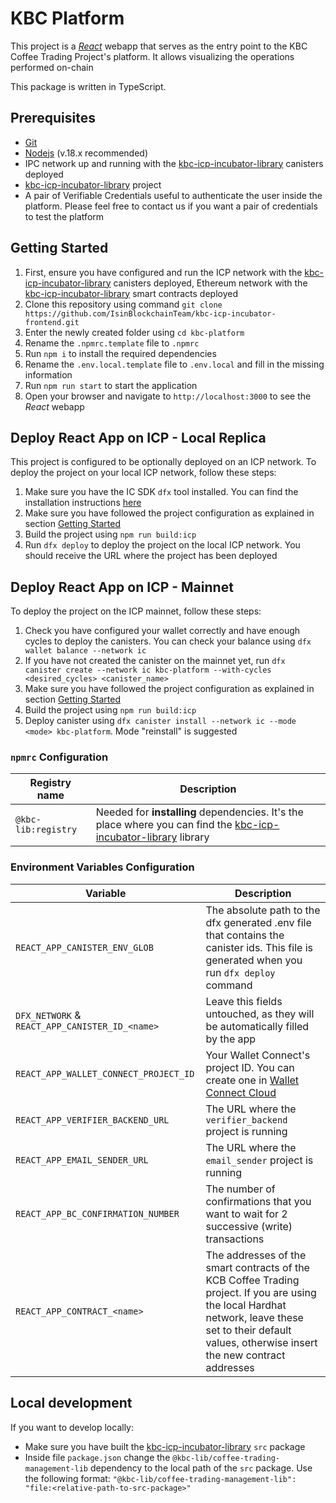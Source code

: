 # KBC Platform

This project is a [_React_](https://reactjs.org/) webapp that serves as the entry point to the KBC Coffee Trading Project's platform. It allows visualizing the operations performed on-chain

This package is written in TypeScript.

## Prerequisites

-   [Git](https://git-scm.com/)
-   [Nodejs](https://nodejs.org/en) (v.18.x recommended)
-   IPC network up and running with the [kbc-icp-incubator-library](https://github.com/IsinBlockchainTeam/kbc-icp-incubator-library) canisters deployed
-   [kbc-icp-incubator-library](https://github.com/IsinBlockchainTeam/kbc-icp-incubator-library) project
-   A pair of Verifiable Credentials useful to authenticate the user inside the platform. Please feel free to contact us if you want a pair of credentials to test the platform

## Getting Started

1. First, ensure you have configured and run the ICP network with the [kbc-icp-incubator-library](https://github.com/IsinBlockchainTeam/kbc-icp-incubator-library) canisters deployed, Ethereum network with the [kbc-icp-incubator-library](https://github.com/IsinBlockchainTeam/kbc-icp-incubator-library) smart contracts deployed
2. Clone this repository using command `git clone https://github.com/IsinBlockchainTeam/kbc-icp-incubator-frontend.git`
3. Enter the newly created folder using `cd kbc-platform`
4. Rename the `.npmrc.template` file to `.npmrc`
5. Run `npm i` to install the required dependencies
6. Rename the `.env.local.template` file to `.env.local` and fill in the missing information
7. Run `npm run start` to start the application
8. Open your browser and navigate to `http://localhost:3000` to see the _React_ webapp

## Deploy React App on ICP - Local Replica

This project is configured to be optionally deployed on an ICP network. To deploy the project on your local ICP network, follow these steps:

1. Make sure you have the IC SDK `dfx` tool installed. You can find the installation instructions [here](https://internetcomputer.org/docs/current/developer-docs/getting-started/install/)
2. Make sure you have followed the project configuration as explained in section [Getting Started](#getting-started)
3. Build the project using `npm run build:icp`
4. Run `dfx deploy` to deploy the project on the local ICP network. You should receive the URL where the project has been deployed

## Deploy React App on ICP - Mainnet

To deploy the project on the ICP mainnet, follow these steps:

1. Check you have configured your wallet correctly and have enough cycles to deploy the canisters. You can check your balance using `dfx wallet balance --network ic`
2. If you have not created the canister on the mainnet yet, run `dfx canister create --network ic kbc-platform --with-cycles <desired_cycles> <canister_name>`
3. Make sure you have followed the project configuration as explained in section [Getting Started](#getting-started)
4. Build the project using `npm run build:icp`
5. Deploy canister using `dfx canister install --network ic --mode <mode> kbc-platform`. Mode "reinstall" is suggested

### `npmrc` Configuration

| Registry name              | Description                                                                                                                                                                        |
| -------------------------- |------------------------------------------------------------------------------------------------------------------------------------------------------------------------------------|
| `@kbc-lib:registry`        | Needed for **installing** dependencies. It's the place where you can find the [kbc-icp-incubator-library](https://github.com/IsinBlockchainTeam/kbc-icp-incubator-library) library |

### Environment Variables Configuration

| Variable                                       | Description                                                                                                                                                                                              |
| ---------------------------------------------- |----------------------------------------------------------------------------------------------------------------------------------------------------------------------------------------------------------|
| `REACT_APP_CANISTER_ENV_GLOB` | The absolute path to the dfx generated .env file that contains the canister ids. This file is generated when you run `dfx deploy` command                                                                |
| `DFX_NETWORK` & `REACT_APP_CANISTER_ID_<name>` | Leave this fields untouched, as they will be automatically filled by the app                                                                                                                             |
| `REACT_APP_WALLET_CONNECT_PROJECT_ID`          | Your Wallet Connect's project ID. You can create one in [Wallet Connect Cloud](https://cloud.walletconnect.com/app)                                                                                      |
| `REACT_APP_VERIFIER_BACKEND_URL`               | The URL where the `verifier_backend` project is running                                                                                                                                                  |
| `REACT_APP_EMAIL_SENDER_URL`                   | The URL where the `email_sender` project is running                                                                                                                                                      |
| `REACT_APP_BC_CONFIRMATION_NUMBER`             | The number of confirmations that you want to wait for 2 successive (write) transactions                                                                                                                  |
| `REACT_APP_CONTRACT_<name>`                    | The addresses of the smart contracts of the KCB Coffee Trading project. If you are using the local Hardhat network, leave these set to their default values, otherwise insert the new contract addresses |

## Local development

If you want to develop locally:

-   Make sure you have built the [kbc-icp-incubator-library](https://github.com/IsinBlockchainTeam/kbc-icp-incubator-library) `src` package
-   Inside file `package.json` change the `@kbc-lib/coffee-trading-management-lib` dependency to the local path of the `src` package. Use the following format: `"@kbc-lib/coffee-trading-management-lib": "file:<relative-path-to-src-package>"`

